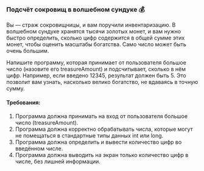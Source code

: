 
### Подсчёт сокровищ в волшебном сундуке 💰

Вы — страж сокровищницы, и вам поручили инвентаризацию. В волшебном сундуке хранятся тысячи золотых монет, и вам нужно быстро определить, сколько цифр содержится в общей сумме этих монет, чтобы оценить масштабы богатства. Само число может быть очень большим.

Напишите программу, которая принимает от пользователя большое число (назовите его treasureAmount) и подсчитывает, сколько в нём цифр. Например, если введено 12345, результат должен быть 5. Это позволит вам узнать, насколько велико богатство, не вдаваясь в точную сумму.

#### Требования:
1. Программа должна принимать на вход от пользователя большое число (treasureAmount).
2. Программа должна корректно обрабатывать числа, которые могут не помещаться в стандартные типы данных int или long.
3. Программа должна определить и вывести количество цифр во введённом числе.
4. Программа должна выводить на экран только количество цифр в числе, без лишней информации.